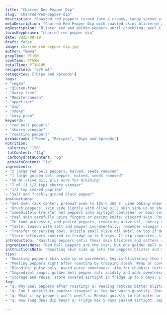 ```yaml
---
title: "Charred Red Pepper Dip"
slug: "charred-red-pepper-dip"
description: "Roasted red peppers turned into a creamy, tangy spread with olive oil and sherry vinegar. Uses golden bell peppers instead of all reds for balance. Subtle smoked paprika adds depth. Oven roast for colour and crackling skin, then peel — that texture contrast matters. Blend until just smooth for a rustic touch, not puree. Salt and pepper tuned at the end. Serve with crunchy rustic bread or crudités. No nuts, dairy, gluten, or eggs. Vegan and allergy-friendly. Took many tries to master the roasting timing; watch for blistered skin bubbling and slight char. Peeling hot peppers steams them gently, easy to remove skin. Keeps a week refrigerated sealed."
metaDescription: "Charred Red Pepper Dip with roasted skins blistered and peeled; smoky paprika, olive oil, sherry vinegar for balanced tang and texture. Rustic, vegan spread."
ogDescription: "Blister red and golden peppers until crackling; peel tight skins after steam trap. Blend chunky not puree. Smoky spice and tang with olive oil richness."
focusKeyphrase: "charred red pepper dip"
date: 2025-08-19
draft: false
image: charred-red-pepper-dip.jpg
author: "Emma"
prepTime: PT15M
cookTime: PT55M
totalTime: PT1H10M
recipeYield: "375 ml"
categories: ["Dips and Spreads"]
tags:
- "vegan"
- "gluten-free"
- "dairy-free"
- "Mediterranean"
- "appetizer"
- "dip"
- "smoky"
- "easy prep"
keywords:
- "red bell peppers"
- "sherry vinegar"
- "roasting peppers"
breadcrumb: ["Home", "Recipes", "Dips and Spreads"]
nutrition: 
 calories: "120"
 fatContent: "11g"
 carbohydrateContent: "6g"
 proteinContent: "1g"
ingredients:
- "3 large red bell peppers, halved, seeds removed"
- "1 large golden bell pepper, halved, seeds removed"
- "50 ml olive oil, plus more for brushing"
- "7 ml (1 1/2 tsp) sherry vinegar"
- "1/2 tsp smoked paprika"
- "Salt and freshly ground black pepper"
instructions:
- "Set oven rack center; preheat oven to 185 C 365 F. Line baking sheet with parchment."
- "Brush peppers' skin side lightly with olive oil; skin side up on sheet. Roast about 45–55 minutes. Watch for skin blistering, bubbling, patchy char edges that crackle with heat. Peppers should char unevenly but not blacken solid; best sign is skin loosening from flesh with a faint smoky aroma."
- "Immediately transfer hot peppers into airtight container or bowl covered tightly with plastic wrap—traps steam. Let cool 10–15 minutes; skin softens, peeling becomes easy."
- "Peel skin carefully using fingers or paring knife; discard skin. Pat dry any excess moisture with paper towel to avoid watery dip."
- "In food processor, add peeled peppers, remaining olive oil, sherry vinegar, smoked paprika. Pulse briefly until mixture looks creamy but retains some texture; avoid overblending — slight chunkiness is good."
- "Taste, season with salt and pepper incrementally; remember vinegar sharpness and paprika's smoky warmth rise after resting."
- "Transfer to serving bowl. Drizzle small olive oil swirl on top if desired. Serve with crusty bread or raw veggie sticks."
- "Store leftovers covered in fridge up to 5 days. If dip separates, stir gently before serving."
introduction: "Roasting peppers until their skin blisters and softens releases natural sweetness and that subtle tang. Early attempts led to soggy mush or tough skins — the trick is timing and steam trap for peeling. Swapping one red pepper for a golden bell cuts intense sharpness, balancing the mix. Smoked paprika? Adds a whisper of campfire, the kind that drifts on a dry Mediterranean breeze, barely there but makes a difference. Blending just right, never fully smooth, keeps character and makes the dip grab your attention. Served cold or room temp, it's an easy party player or a midweek snack fix. Oils carry the flavor; don’t cheap out. Acid brightens but never overpowers."
ingredientsNote: "Red bell peppers are the star, but one golden bell softens acidity and ups natural sugar — helpful if your reds are extra tangy this season. Olive oil quality matters; get a fruity cold-pressed kind, not generic light one. Sherry vinegar offers nutty depth; you can swap for aged balsamic or red wine vinegar if necessary but keep quantity low to avoid sour overload. Smoked paprika is optional but should be present for smoky background, even if subtle. If you lack a food processor, a blender or immersion blender works, just watch not to overblend. Salt and pepper are last to avoid flattening flavors prematurely. If peppers won’t peel, try reheating in hot water or under broiler a few seconds."
instructionsNote: "Roasting skin side up lets the peppers blister and crackle, releasing aromatics and making peeling easier. The parchment-lined tray catches drips and stops sticking; essential for those sticky, syrupy roasted bits. Wrapping peppers immediately post-roast traps steam like a mini sauna, loosening all that stubborn skin. This step makes peeling effortless — rushing this leads to frustration. Blending ingredients at the end preserves freshness. Pulsing instead of running continuously keeps some texture, not pureed baby food. If dip tastes flat after blending, check salt levels and acidity—vinegar can be added in tiny increments. Letting the dip rest 10-15 minutes after seasoning lets flavors meld. And finally, always do a taste test with bread — salt and acid interact differently when eaten."
tips:
- "Roasting peppers skin side up on parchment. Key is blistering then crackling sounds. Watch skin bubble then loosen. Not blackened solid black. When you start smelling smoky sweetness, timing’s close. Oven temp steady 185 C / 365 F. Rushing ruins texture — mush or burnt skin. If unsure, poke skin to test softness before pulling."
- "Peeling peppers right after roasting by trapping steam. Wrap or cover tightly while still hot — mini sauna effect loosens skin tightness easily. No steam trap? Reheat in hot water or under broiler few seconds. Peeling cold, tough and frustrating. Use fingers or paring knife. Keep towel handy to pat dry or dip water will be runny, watery mess."
- "Blending: pulse only. Avoid puree smoothness. Aim for chunkier texture, rustic feel. Overblending kills character. Use food processor. No processor? Blender or immersion blender fine. Just pulse short bursts. Adds slight texture, crunchiness. Blend last — salt and pepper after. Vinegar sharpness needs balancing at end, small increments best."
- "Ingredient swaps: golden bell pepper cuts acidity and adds sweetness. No golden? Use yellow or orange bell for similar effect. Sherry vinegar provides nutty depth but aged balsamic or red wine vinegar ok if careful with quantity — don’t overdo sourness. Smoked paprika optional but really shifts flavor profile; leave in if possible."
- "Storage and reuse: store covered airtight in fridge up to 5 days. If separation happens, stir gently before serving. Leftover dip improves after resting flavors mingle but check seasoning again before serving cold or room temp. Watery dip means excess moisture on peppers or not patted dry well."
faq:
- "q: Why peel peppers after roasting? a: Peeling removes bitter blistered skin. Skin loosens after steam trap step. Otherwise tough, chewy. Too early peel equals frustration - cold tight skin resists removal. Steam softens skin. Helps texture balance in dip. Works best wrapping hot peppers in airtight container or covered bowl."
- "q: Can I substitute another vinegar? a: Yes but watch quantity. Sherry vinegar gives depth, nutty note. Use aged balsamic for sweeter twist or red wine vinegar for sharper flavor. Too much vinegar makes dip sour flat no balance. Start small increments, taste along. Adjust seasoning after blending, not before."
- "q: What if my peppers won’t peel? a: Reheat quickly in hot water or broiler few seconds. Steam trap not done right? Skin stays stuck. Peeling frozen or cold peppers also harder. Patience and warmth key. Using paring knife gently under skin edges helps. Avoid heavy scrubbing that breaks pepper flesh."
- "q: How long does dip keep? a: Fridge max 5 days sealed airtight. Separation may happen — give gentle stir before serving. Freeze not recommended, texture suffers. If dip smells off or mold appears discard immediately. Keep refrigerated promptly after serving to avoid spoilage."

---
```

